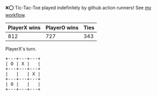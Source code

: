 :x::o: Tic-Tac-Toe played indefinitely by github action runners! See [my workflow](.github/workflows/play.yaml).

|PlayerX wins|PlayerO wins|Ties|
|-|-|-|
|812|727|343|

PlayerX's turn.

<pre>
+---+---+---+
| O | X |   |
+---+---+---+
|   |   | X |
+---+---+---+
| O |   |   |
+---+---+---+
</pre>